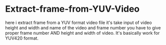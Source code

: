 # Extract-frame-from-YUV-Video
here i extract frame from a YUV  format video file
it's take input of video height and width and name of the video and frame number
you have to give proper frame number AND height and width of video.
It's basically work for YUV420 format.
